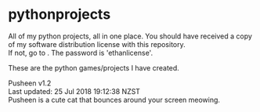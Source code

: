 # pythonprojects
All of my python projects, all in one place. 
You should have received a copy of my software distribution license with this repository.<br/>
If not, go to <link>. The password is 'ethanlicense'.

These are the python games/projects I have created.

Pusheen v1.2<br/>
Last updated: 25 Jul 2018 19:12:38 NZST<br/>
Pusheen is a cute cat that bounces around your screen meowing.<br/>
